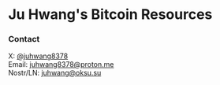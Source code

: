 # Ju Hwang's Bitcoin Resources

### Contact  
X: [@juhwang8378](https://x.com/juhwang8378)  
Email: [juhwang8378@proton.me](mailto:juhwang8378)  
Nostr/LN: [juhwang@oksu.su](https://primal.net/p/nprofile1qqs05h4qpl9yy6wq39zu48mcnmgjh7r999s9fhrgsjxk945lzp6lhlsd8zdu8)  



